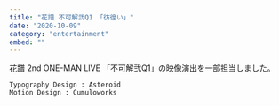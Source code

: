 ```yaml
---
title: "花譜 不可解弐Q1 「彷徨い」"
date: "2020-10-09"
category: "entertainment"
embed: ""
---
```


花譜 2nd ONE-MAN LIVE 「不可解弐Q1」の映像演出を一部担当しました。

```plaintext
Typography Design : Asteroid
Motion Design : Cumuloworks
```
